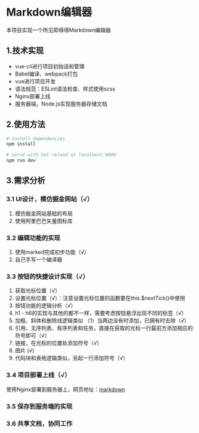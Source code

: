 # Markdown编辑器
本项目实现一个所见即得得Markdown编辑器

## 1.技术实现
- vue-cli进行项目初始话和管理
- Babel编译、webpack打包
- vue进行项目开发
- 语法规范：ESLint语法检查、样式使用scss
- Nginx部署上线
- 服务器端，Node.js实现服务器存储文档

## 2.使用方法

``` bash
# install dependencies
npm install

# serve with hot reload at localhost:8080
npm run dev
```

## 3.需求分析
### 3.1 UI设计，模仿掘金网站（√）
1. 模仿掘金网站基础的布局 
2. 使用阿里巴巴矢量图标库

### 3.2 编辑功能的实现
1. 使用marked完成初步功能（√）
2. 自己手写一个编译器


### 3.3 按钮的快捷设计实现（√）
1. 获取光标位置（√）
2. 设置光标位置（√）：注意设置光标位置的函数要在this.$nextTick()中使用
3. 按钮功能的逻辑分析（√）
4. h1 - h6的实现与其他的都不一样，需要考虑按钮悬浮出现不同的标签（√）
5. 加粗、斜体和删除线逻辑类似
（1）当两边没有时添加，已拥有时去除（√）
7. 引用、无序列表、有序列表和任务，直接在获取的光标一行最前方添加相应的符号即可（√）
9. 链接，在光标的位置处添加符号（√）
10. 图片 (√)
11. 代码块和表格逻辑类似，另起一行添加符号（√）

### 3.4 项目部署上线（√）
使用Nginx部署到服务器上，网页地址：[markdown](http://markdown.wutortoise.cn/#/)

### 3.5 保存到服务端的实现
### 3.6 共享文档，协同工作
